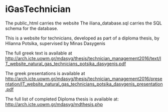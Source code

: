 # iGasTechnician

The public_html carries the website
The iliana_database.sql carries the SQL schema for the database.

This is a website for technicians, developed as part of a diploma thesis, by Hlianna Potsika, supervised by Minas Dasygenis

The full greek text is available at http://arch.icte.uowm.gr/mdasyg/thesis/technician_management2016/text/IT_website_natural_gas_technicians_potsika_dasygenis.pdf

The greek presentations is available at http://arch.icte.uowm.gr/mdasyg/thesis/technician_management2016/presentation/IT_website_natural_gas_technicians_potsika_dasygenis_presentation.pdf


The full list of completed Diploma thesis is available at:
http://arch.icte.uowm.gr/mdasyg/mdthesis.php
